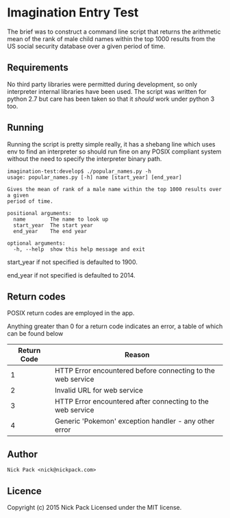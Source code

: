 Imagination Entry Test
=======================
The brief was to construct a command line script that returns the arithmetic mean of the rank of male child names within the top 1000 results from the US social security database over a given period of time.

Requirements
----------------------
No third party libraries were permitted during development, so only interpreter internal libraries have been used. The script was written for python 2.7 but care has been taken so that it _should_ work under python 3 too.

Running
----------------------
Running the script is pretty simple really, it has a shebang line which uses env to find an interpreter so should run fine on any POSIX compliant system without the need to specify the interpreter binary path.

```
imagination-test:develop$ ./popular_names.py -h
usage: popular_names.py [-h] name [start_year] [end_year]

Gives the mean of rank of a male name within the top 1000 results over a given
period of time.

positional arguments:
  name        The name to look up
  start_year  The start year
  end_year    The end year

optional arguments:
  -h, --help  show this help message and exit
```

start_year if not specified is defaulted to 1900.

end_year if not specified is defaulted to 2014.

Return codes
-------------
POSIX return codes are employed in the app.

Anything greater than 0 for a return code indicates an error, a table of which can be found below

| Return Code 	| Reason                                                      	|
|-------------	|-------------------------------------------------------------	|
| 1           	| HTTP Error encountered before connecting to the web service 	|
| 2           	| Invalid URL for web service                                 	|
| 3           	| HTTP Error encountered after connecting to the web service  	|
| 4           	| Generic 'Pokemon' exception handler - any other error                                                             	|

Author
------
```
Nick Pack <nick@nickpack.com>
```

Licence
--------
Copyright (c) 2015 Nick Pack
Licensed under the MIT license.